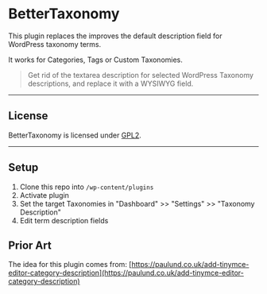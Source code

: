 # BetterTaxonomy

This plugin replaces the improves the default description field for WordPress taxonomy terms.

It works for Categories, Tags or Custom Taxonomies.

> Get rid of the textarea description for selected WordPress Taxonomy descriptions, and replace it with a WYSIWYG field.

---

## License

BetterTaxonomy is licensed under [GPL2](https://opensource.org/licenses/gpl-2.0.php).

---

## Setup

1. Clone this repo into `/wp-content/plugins`
2. Activate plugin
3. Set the target Taxonomies in "Dashboard" >> "Settings" >> "Taxonomy Description"
4. Edit term description fields

## Prior Art
The idea for this plugin comes from:
[https://paulund.co.uk/add-tinymce-editor-category-description](https://paulund.co.uk/add-tinymce-editor-category-description)
